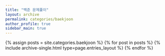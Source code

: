 ```yaml
---
title: "백준 문제풀이"
layout: archive
permalink: categories/baekjoon
author_profile: true
sidebar_main: true
---
```


{% assign posts = site.categories.baekjoon %}
{% for post in posts %} {% include archive-single.html type=page.entries_layout %} {% endfor %}